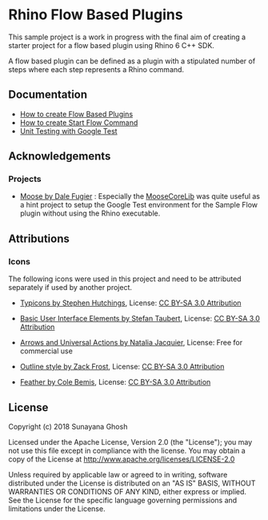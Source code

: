 # Rhino Flow Based Plugins

This sample project is a work in progress with the final aim of creating a starter project for a flow based plugin using Rhino 6 C++ SDK.

A flow based plugin can be defined as a plugin with a stipulated number of steps where each step represents a Rhino command.

## Documentation

- [How to create Flow Based Plugins](docs/FlowBasedPlugin.md)
- [How to create Start Flow Command](docs/StartFlow.md)
- [Unit Testing with Google Test](docs/UnitTestSampleFlow.md)

## Acknowledgements

### Projects

- [Moose by Dale Fugier](https://github.com/dalefugier/Moose/) : Especially the [MooseCoreLib](https://github.com/dalefugier/Moose/tree/6/MooseCoreLib) was quite useful as a hint project to setup the Google Test environment for the Sample Flow plugin without using the Rhino executable.

## Attributions

### Icons

The following icons were used in this project and need to be attributed separately if used by another project.
- [Typicons by Stephen Hutchings](https://www.iconfinder.com/icons/216209/children_flow_icon), 
  License: [CC BY-SA 3.0 Attribution](https://creativecommons.org/licenses/by-sa/3.0/)

- [Basic User Interface Elements by Stefan Taubert](https://www.iconfinder.com/icons/2931171/down_download_import_save_storage_icon), License: [CC BY-SA 3.0 Attribution](https://creativecommons.org/licenses/by-sa/3.0/)

- [Arrows and Universal Actions by Natalia Jacquier](https://www.iconfinder.com/icons/1303887/arrow_arrows_circle_direction_forward_next_right_icon), License: Free for commercial use
- [Outline style by Zack Frost](https://www.iconfinder.com/icons/1894657/controller_play_preview_start_icon), License: [CC BY-SA 3.0 Attribution](https://creativecommons.org/licenses/by-sa/3.0/)
- [Feather by Cole Bemis](https://www.iconfinder.com/icons/3324945/circle_stop_icon), License:  [CC BY-SA 3.0 Attribution](https://creativecommons.org/licenses/by-sa/3.0/)


## License
Copyright (c) 2018 Sunayana Ghosh

Licensed under the Apache License, Version 2.0 (the "License"); you may not use this file except in compliance with the license. You may obtain a copy of the License at http://www.apache.org/licenses/LICENSE-2.0

Unless required by applicable law or agreed to in writing, software distributed under the License is distributed on an "AS IS" BASIS, WITHOUT WARRANTIES OR CONDITIONS OF ANY KIND, either express or implied. See the License for the specific language governing permissions and limitations under the License.